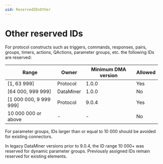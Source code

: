 ```yaml
---
uid: ReservedIDsOther
---
```


# Other reserved IDs

For protocol constructs such as triggers, commands, responses, pairs, groups, timers, actions, QActions, parameter groups, etc. the following IDs are reserved:

|Range|Owner|Minimum DMA version|Allowed|
|--- |--- |--- |--- |
|[1, 63 999]|Protocol|1.0.0|Yes|
|[64 000, 999 999]|DataMiner|1.0.0|No|
|[1 000 000, 9 999 999]|Protocol|9.0.4|Yes|
|10 000 000 or above|-|-|No|

For parameter groups, IDs larger than or equal to 10 000 should be avoided for existing connectors.

In legacy DataMiner versions prior to 9.0.4, the ID range 10 000+ was reserved for dynamic parameter groups. Previously assigned IDs remain reserved for existing elements.
